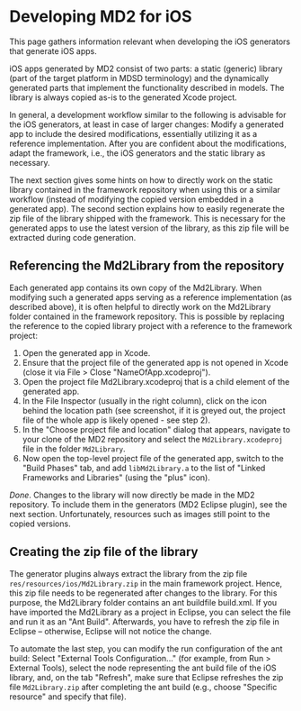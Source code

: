 Developing MD2 for iOS
======================

This page gathers information relevant when developing the iOS generators that generate iOS apps.

iOS apps generated by MD2 consist of two parts: a static (generic) library (part of the target platform in MDSD terminology) and the dynamically generated parts that implement the functionality described in models.
The library is always copied as-is to the generated Xcode project.

In general, a development workflow similar to the following is advisable for the iOS generators, at least in case of larger changes: Modify a generated app to include the desired modifications, essentially utilizing it as a reference implementation. After you are confident about the modifications, adapt the framework, i.e., the iOS generators and the static library as necessary.

The next section gives some hints on how to directly work on the static library contained in the framework repository when using this or a similar workflow (instead of modifying the copied version embedded in a generated app).
The second section explains how to easily regenerate the zip file of the library shipped with the framework. This is necessary for the generated apps to use the latest version of the library, as this zip file will be extracted during code generation.

Referencing the Md2Library from the repository
----------------------------------------------

Each generated app contains its own copy of the Md2Library. When modifying such a generated apps serving as a reference implementation (as described above), it is often helpful to directly work on the Md2Library folder contained in the framework repository.
This is possible by replacing the reference to the copied library project with a reference to the framework project:

1. Open the generated app in Xcode.
2. Ensure that the project file of the generated app is not opened in Xcode (close it via File > Close "NameOfApp.xcodeproj").
3. Open the project file Md2Library.xcodeproj that is a child element of the generated app.
4. In the File Inspector (usually in the right column), click on the icon behind the location path (see screenshot, if it is greyed out, the project file of the whole app is likely opened - see step 2).
5. In the "Choose project file and location" dialog that appears, navigate to your clone of the MD2 repository and select the `Md2Library.xcodeproj` file in the folder `Md2Library`.
6. Now open the top-level project file of the generated app, switch to the "Build Phases" tab, and add `libMd2Library.a` to the list of "Linked Frameworks and Libraries" (using the "plus" icon).

*Done*. Changes to the library will now directly be made in the MD2 repository. To include them in the generators (MD2 Eclipse plugin), see the next section.
Unfortunately, resources such as images still point to the copied versions.

Creating the zip file of the library
------------------------------------

The generator plugins always extract the library from the zip file `res/resources/ios/Md2Library.zip` in the main framework project. Hence, this zip file needs to be regenerated after changes to the library. For this purpose, the Md2Library folder contains an ant buildfile build.xml.
If you have imported the Md2Library as a project in Eclipse, you can select the file and run it as an "Ant Build". Afterwards, you have to refresh the zip file in Eclipse – otherwise, Eclipse will not notice the change.

To automate the last step, you can modify the run configuration of the ant build: Select "External Tools Configuration..." (for example, from Run > External Tools), select the node representing the ant build file of the iOS library, and, on the tab "Refresh", make sure that Eclipse refreshes the zip file `Md2Library.zip` after completing the ant build (e.g., choose "Specific resource" and specify that file).